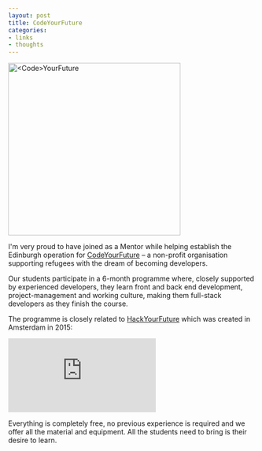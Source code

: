```yaml
---
layout: post
title: CodeYourFuture
categories:
- links
- thoughts
---
```


<p class="text-center">
<img class="img-responsive center" src="https://codeyourfuture.co/img/ico/cyf_brand.png" width="350" alt="<Code>YourFuture">
</p>

I'm very proud to have joined as a Mentor while helping establish the Edinburgh operation for [CodeYourFuture](http://codeyourfuture.co/) – a non-profit organisation supporting refugees with the dream of becoming developers.

Our students participate in a 6-month programme where, closely supported by experienced developers, they learn front and back end development, project-management and working culture, making them full-stack developers as they finish the course.

The programme is closely related to [HackYourFuture](http://hackyourfuture.net/) which was created in Amsterdam in 2015:

<div class='embed-container'><iframe src='https://www.youtube.com/embed/qFqHXZio6ZM' frameborder='0' allowfullscreen></iframe></div>

<p>Everything is completely free, no previous experience is required and we offer all the material and equipment. All the students need to bring is their desire to learn.</p>
